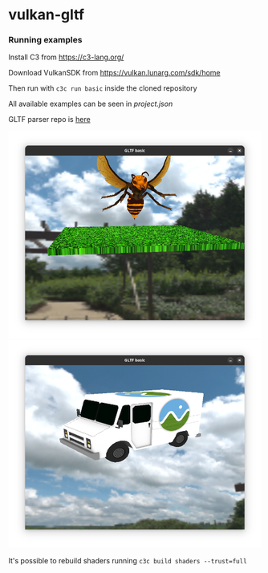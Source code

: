 # vulkan-gltf


### Running examples
Install C3 from https://c3-lang.org/

Download VulkanSDK from https://vulkan.lunarg.com/sdk/home

Then run with `c3c run basic` inside the cloned repository

All available examples can be seen in *project.json*

GLTF parser repo is [here](https://github.com/tonis2/gltf.c3)

![screenshot](screenshots/screenshot1.png?raw=true)
![screenshot](screenshots/screenshot2.png?raw=true)


It's possible to rebuild shaders running
`c3c build shaders --trust=full`